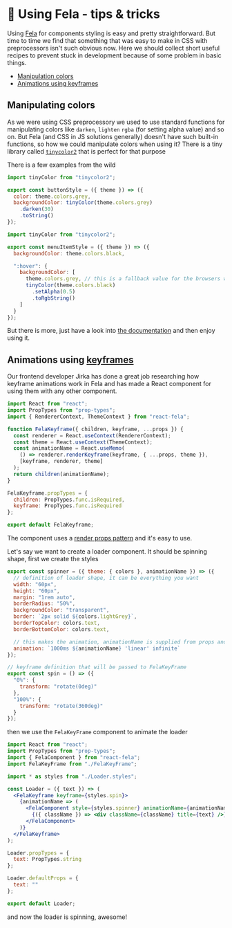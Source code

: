 # 🎨 Using Fela - tips & tricks

Using [Fela](http://fela.js.org) for components styling is easy and pretty straightforward. But time to time we find that something  that was easy to make in CSS with preprocessors isn't such obvious now. Here we should collect short useful recipes to prevent stuck in development because of some problem in basic things.

* [Manipulation colors](#manipulating-colors)
* [Animations using keyframes](#animations-using-keyframes)

## Manipulating colors

As we were using CSS preprocessory we used to use standard functions for manipulating colors like `darken`, `lighten` `rgba` (for setting alpha value) and so on. But Fela (and CSS in JS solutions generally) doesn't have such built-in functions, so how we could manipulate colors when using it? There is a tiny library called [`tinycolor2`](https://www.npmjs.com/package/tinycolor2) that is perfect for that purpose

There is a few examples from the wild

```js
import tinyColor from "tinycolor2";

export const buttonStyle = ({ theme }) => ({
  color: theme.colors.grey,
  backgroundColor: tinyColor(theme.colors.grey)
    .darken(30)
    .toString()
});
```

```js
import tinyColor from "tinycolor2";

export const menuItemStyle = ({ theme }) => ({
  backgroundColor: theme.colors.black,

  ":hover": {
    backgroundColor: [
      theme.colors.grey, // this is a fallback value for the browsers which doesn't colors with alpha value
      tinyColor(theme.colors.black)
        .setAlpha(0.5)
        .toRgbString()
    ]
  }
});
```

But there is more, just have a look into [the documentation](https://www.npmjs.com/package/tinycolor2#methods) and then enjoy using it.

## Animations using [keyframes](https://developer.mozilla.org/en-US/docs/Web/CSS/@keyframes)

Our frontend developer Jirka has done a great job researching how keyframe animations work in Fela and has made a React component for using them with any other component.

```jsx
import React from "react";
import PropTypes from "prop-types";
import { RendererContext, ThemeContext } from "react-fela";

function FelaKeyframe({ children, keyframe, ...props }) {
  const renderer = React.useContext(RendererContext);
  const theme = React.useContext(ThemeContext);
  const animationName = React.useMemo(
    () => renderer.renderKeyframe(keyframe, { ...props, theme }),
    [keyframe, renderer, theme]
  );
  return children(animationName);
}

FelaKeyframe.propTypes = {
  children: PropTypes.func.isRequired,
  keyframe: PropTypes.func.isRequired
};

export default FelaKeyframe;
```

The component uses a [render props pattern](https://www.robinwieruch.de/react-render-props-pattern/) and it's easy to use.

Let's say we want to create a loader component. It should be spinning shape, first we create the styles

```js
export const spinner = ({ theme: { colors }, animationName }) => ({
  // definition of loader shape, it can be everything you want
  width: "60px",
  height: "60px",
  margin: "1rem auto",
  borderRadius: "50%",
  backgroundColor: "transparent",
  border: `2px solid ${colors.lightGrey}`,
  borderTopColor: colors.text,
  borderBottomColor: colors.text,

  // this makes the animation, animationName is supplied from props and made by FelaKeyFrame
  animation: `1000ms ${animationName} 'linear' infinite`
});

// keyframe definition that will be passed to FelaKeyFrame
export const spin = () => ({
  "0%": {
    transform: "rotate(0deg)"
  },
  "100%": {
    transform: "rotate(360deg)"
  }
});
```

then we use the `FelaKeyFrame` component to animate the loader

```jsx
import React from "react";
import PropTypes from "prop-types";
import { FelaComponent } from "react-fela";
import FelaKeyFrame from "./FelaKeyFrame";

import * as styles from "./Loader.styles";

const Loader = ({ text }) => (
  <FelaKeyframe keyframe={styles.spin}>
    {animationName => (
      <FelaComponent style={styles.spinner} animationName={animationName}>
        {({ className }) => <div className={className} title={text} />}
      </FelaComponent>
    )}
  </FelaKeyframe>
);

Loader.propTypes = {
  text: PropTypes.string
};

Loader.defaultProps = {
  text: ""
};

export default Loader;
```

and now the loader is spinning, awesome!